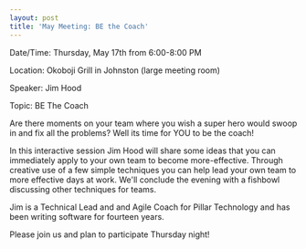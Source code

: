 ```yaml
---
layout: post
title: 'May Meeting: BE the Coach'
---
```

<p>Date/Time: Thursday, May 17th from 6:00-8:00 PM</p>
<p>Location: Okoboji Grill in Johnston (large meeting room)</p>
<p>Speaker: Jim Hood</p>
<p>Topic: BE The Coach</p>
<p>Are there moments on your team where you wish a super hero would swoop in and fix all the problems? Well its time for YOU to be the coach!</p>
<p>In this interactive session Jim Hood will share some ideas that you can immediately apply to your own team to become more-effective. Through creative use of a few simple techniques you can help lead your own team to more effective days at work. We'll conclude the evening with a fishbowl discussing other techniques for teams.</p>
<p>Jim is a Technical Lead and and Agile Coach for Pillar Technology and has been writing software for fourteen years.</p>
<p>Please join us and plan to participate Thursday night!</p>
